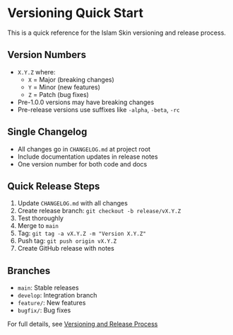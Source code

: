 # Versioning Quick Start

This is a quick reference for the Islam Skin versioning and release process.

## Version Numbers
- `X.Y.Z` where:
  - `X` = Major (breaking changes)
  - `Y` = Minor (new features)
  - `Z` = Patch (bug fixes)
- Pre-1.0.0 versions may have breaking changes
- Pre-release versions use suffixes like `-alpha`, `-beta`, `-rc`

## Single Changelog
- All changes go in `CHANGELOG.md` at project root
- Include documentation updates in release notes
- One version number for both code and docs

## Quick Release Steps
1. Update `CHANGELOG.md` with all changes
2. Create release branch: `git checkout -b release/vX.Y.Z`
3. Test thoroughly
4. Merge to `main`
5. Tag: `git tag -a vX.Y.Z -m "Version X.Y.Z"`
6. Push tag: `git push origin vX.Y.Z`
7. Create GitHub release with notes

## Branches
- `main`: Stable releases
- `develop`: Integration branch
- `feature/`: New features
- `bugfix/`: Bug fixes

For full details, see [Versioning and Release Process](../development/versioning.md)
